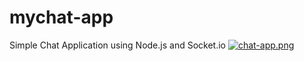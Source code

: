 # mychat-app
Simple Chat Application using Node.js and Socket.io
[![chat-app.png](https://i.postimg.cc/mgY6TZ3H/chat-app.png)](https://postimg.cc/jDjhXbFx)
